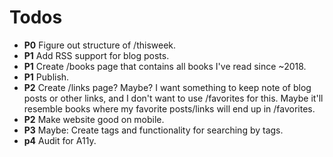 # Todos

* **P0** Figure out structure of /thisweek.
* **P1** Add RSS support for blog posts.
* **P1** Create /books page that contains all books I've read since ~2018.
* **P1** Publish.
* **P2** Create /links page? Maybe? I want something to keep note of blog posts or other links, and I don't want to use /favorites for this. Maybe it'll resemble books where my favorite posts/links will end up in /favorites.
* **P2** Make website good on mobile.
* **P3** Maybe: Create tags and functionality for searching by tags.
* **p4** Audit for A11y.
